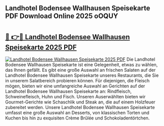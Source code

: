 ## Landhotel Bodensee Wallhausen Speisekarte PDF Download Online 2025 oOQUY

# <h2><a href="http://gcbng5.nevu.top/?p=Landhotel+Bodensee+Wallhausen+Speisekarte">🔗 👉🔴 Landhotel Bodensee Wallhausen Speisekarte 2025 PDF</a></h2>

[![Landhotel Bodensee Wallhausen Speisekarte 2025 PDF](https://i.imgur.com/dBaPXMq.png)](http://gcbng5.nevu.top/?p=Landhotel+Bodensee+Wallhausen+Speisekarte)
Die Landhotel Bodensee Wallhausen Speisekarte ist eine Gelegenheit, etwas zu wählen, das Ihnen gefällt. Es gibt eine große Auswahl an frischen Salaten auf der Landhotel Bodensee Wallhausen Speisekarte unseres Restaurants, die Sie in unserem Salatbereich probieren können. Für diejenigen, die Fleisch mögen, bieten wir eine umfangreiche Auswahl an Gerichten auf der Landhotel Bodensee Wallhausen Speisekarte an: Rindfleisch, Schweinefleisch, Huhn und Fisch. Unseren Auserwählten bieten wir Gourmet-Gerichte wie Schaschlik und Steak an, die auf einem Holzfeuer zubereitet werden. Unsere Landhotel Bodensee Wallhausen Speisekarte umfasst eine große Auswahl an Desserts, von klassischen Torten und Kuchen bis hin zu exquisiten Crème Brûlée und Schokoladentörtchen.
